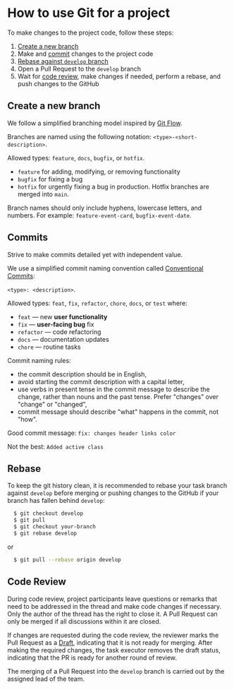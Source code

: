 # How to use Git for a project

To make changes to the project code, follow these steps:

1. [Create a new branch](#create-a-new-branch)
2. Make and [commit](#commits) changes to the project code
3. [Rebase against `develop` branch](#rebase)
4. Open a Pull Request to the `develop` branch
5. Wait for [code review](#code-review), make changes if needed, perform a rebase, and push changes to the GitHub

## Create a new branch

We follow a simplified branching model inspired by [Git Flow](https://nvie.com/posts/a-successful-git-branching-model/).

Branches are named using the following notation:
```<type>-<short-description>```.

Allowed types: `feature`, `docs`, `bugfix`, or `hotfix`.

* `feature` for adding, modifying, or removing functionality
* `bugfix` for fixing a bug
* `hotfix` for urgently fixing a bug in production. Hotfix branches are merged into `main`.

Branch names should only include hyphens, lowercase letters, and numbers. For example: `feature-event-card`, `bugfix-event-date`.

## Commits

Strive to make commits detailed yet with independent value.

We use a simplified commit naming convention called [Conventional Commits](https://www.conventionalcommits.org):

```<type>: <description>```.

Allowed types: `feat`, `fix`, `refactor`, `chore`, `docs`, or `test` where:

* `feat` — new **user functionality**
* `fix` — **user-facing bug** fix
* `refactor` — code refactoring
* `docs` — documentation updates
* `chore` — routine tasks

Commit naming rules:
* the commit description should be in English,
* avoid starting the commit description with a capital letter,
* use verbs in present tense in the commit message to describe the change, rather than nouns and the past tense. Prefer "changes" over "change" or "changed",
* commit message should describe "what" happens in the commit, not "how".

Good commit message: `fix: changes header links color`

Not the best: `Added active class`

## Rebase

To keep the git history clean, it is recommended to rebase your task branch against `develop` before merging or pushing changes to the GitHub if your branch has fallen behind `develop`:

```bash
  $ git checkout develop
  $ git pull
  $ git checkout your-branch
  $ git rebase develop
```

or
```bash
  $ git pull --rebase origin develop
```

## Code Review

During code review, project participants leave questions or remarks that need to be addressed in the thread and make code changes if necessary. Only the author of the thread has the right to close it. A Pull Request can only be merged if all discussions within it are closed.

If changes are requested during the code review, the reviewer marks the Pull Request as a [Draft](https://docs.github.com/en/pull-requests/collaborating-with-pull-requests/proposing-changes-to-your-work-with-pull-requests/about-pull-requests#draft-pull-requests), indicating that it is not ready for merging. After making the required changes, the task executor removes the draft status, indicating that the PR is ready for another round of review.

The merging of a Pull Request into the `develop` branch is carried out by the assigned lead of the team.
